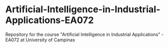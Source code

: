 # Artificial-Intelligence-in-Industrial-Applications-EA072
Repository for the course "Artificial Intelligence in Industrial Applications" - EA072 at University of Campinas
